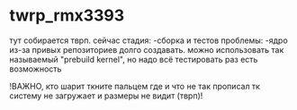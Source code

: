 # twrp_rmx3393
тут собирается тврп.
сейчас стадия:
-сборка и тестов
проблемы:
-ядро из-за привых репозиториев долго создавать. можно использовать так называемый "prebuild kernel", но надо всё тестировать раз есть возможность


!ВАЖНО, кто шарит ткните пальцем где и что не так прописал тк систему не загружает и размеры не видит (тврп)!
